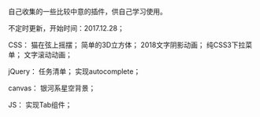 自己收集的一些比较中意的插件，供自己学习使用。

不定时更新，开始时间：2017.12.28；

CSS：
猫在弦上摇摆；
简单的3D立方体；
2018文字阴影动画；
纯CSS3下拉菜单；
文字滚动动画；

jQuery：
任务清单；
实现autocomplete；

canvas：
银河系星空背景；

JS：
实现Tab组件；